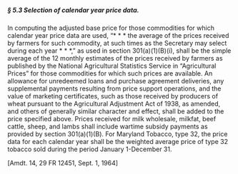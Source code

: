 ##### § 5.3 Selection of calendar year price data. #####

In computing the adjusted base price for those commodities for which calendar year price data are used, “\* \* \* the average of the prices received by farmers for such commodity, at such times as the Secretary may select during each year \* \* \*,” as used in section 301(a)(1)(B)(i), shall be the simple average of the 12 monthly estimates of the prices received by farmers as published by the National Agricultural Statistics Service in “Agricultural Prices” for those commodities for which such prices are available. An allowance for unredeemed loans and purchase agreement deliveries, any supplemental payments resulting from price support operations, and the value of marketing certificates, such as those received by producers of wheat pursuant to the Agricultural Adjustment Act of 1938, as amended, and others of generally similar character and effect, shall be added to the price specified above. Prices received for milk wholesale, milkfat, beef cattle, sheep, and lambs shall include wartime subsidy payments as provided by section 301(a)(1)(B). For Maryland Tobacco, type 32, the price data for each calendar year shall be the weighted average price of type 32 tobacco sold during the period January 1-December 31.

[Amdt. 14, 29 FR 12451, Sept. 1, 1964]